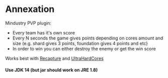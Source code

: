 # Annexation
Mindustry PVP plugin:
* Every team has it's own score
* Every N seconds the game gives points depending on cores amount and size (e.g. shard gives 3 points, foundation gives 4 points and etc)
* In order to win you can either destroy the enemy or get the win score

Works best with [Recapture](https://github.com/Slava0135/Recapture) and [UltraHardCores](https://github.com/Slava0135/UltraHardCores)
#### Use JDK 14 (but jar should work on JRE 1.8)

